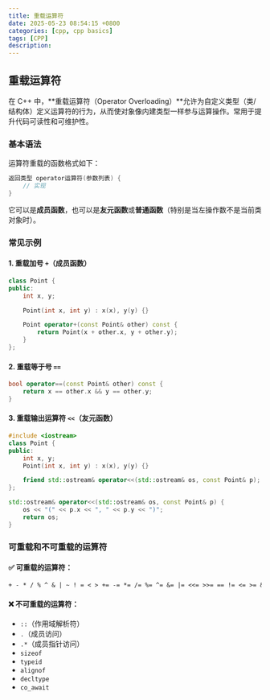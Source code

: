 ```yaml
---
title: 重载运算符
date: 2025-05-23 08:54:15 +0800
categories: [cpp, cpp basics]
tags: [CPP]
description: 
---
```

## 重载运算符

在 C++ 中，**重载运算符（Operator Overloading）**允许为自定义类型（类/结构体）定义运算符的行为，从而使对象像内建类型一样参与运算操作。常用于提升代码可读性和可维护性。

### 基本语法

运算符重载的函数格式如下：

```cpp
返回类型 operator运算符(参数列表) {
    // 实现
}
```

它可以是**成员函数**，也可以是**友元函数**或**普通函数**（特别是当左操作数不是当前类对象时）。

### 常见示例

#### 1. **重载加号 `+`（成员函数）**

```cpp
class Point {
public:
    int x, y;

    Point(int x, int y) : x(x), y(y) {}

    Point operator+(const Point& other) const {
        return Point(x + other.x, y + other.y);
    }
};
```

#### 2. **重载等于号 `==`**

```cpp
bool operator==(const Point& other) const {
    return x == other.x && y == other.y;
}
```

#### 3. **重载输出运算符 `<<`（友元函数）**

```cpp
#include <iostream>
class Point {
public:
    int x, y;
    Point(int x, int y) : x(x), y(y) {}

    friend std::ostream& operator<<(std::ostream& os, const Point& p);
};

std::ostream& operator<<(std::ostream& os, const Point& p) {
    os << "(" << p.x << ", " << p.y << ")";
    return os;
}
```

### 可重载和不可重载的运算符

#### ✅ 可重载的运算符：

```txt
+ - * / % ^ & | ~ ! = < > += -= *= /= %= ^= &= |= <<= >>= == != <= >= && || ++ -- , ->* -> [] () new delete new[] delete[]
```

#### ❌ 不可重载的运算符：

- `::`（作用域解析符）
- `.`（成员访问）
- `.*`（成员指针访问）
- `sizeof`
- `typeid`
- `alignof`
- `decltype`
- `co_await`

